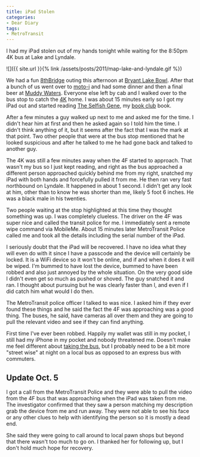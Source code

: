 ```yaml
---
title: iPad Stolen
categories:
- Dear Diary
tags:
- MetroTransit
---
```


I had my iPad stolen out of my hands tonight while waiting for the 8:50pm 4K bus at Lake and Lyndale.

![]({{ site.url }}{% link /assets/posts/2011/map-lake-and-lyndale.gif %})

We had a fun [8thBridge](http://www.8thBridge.com/) outing this afternoon at [Bryant Lake Bowl](http://www.bryantlakebowl.com/). After that a bunch of us went over to [moto-i](http://www.moto-i.com/) and had some dinner and then a final beer at [Muddy Waters](http://www.muddywatersmpls.com/new_home.html). Everyone else left by cab and I walked over to the bus stop to catch the [4K](http://www.metrotransit.org/Schedules/WebSchedules.aspx?route=4) home. I was about 15 minutes early so I got my iPad out and started reading [The Selfish Gene](http://rwbookclub.com/wiki/The_Selfish_Gene), my [book club](http://rwbookclub.com/) book.

After a few minutes a guy walked up next to me and asked me for the time. I didn't hear him at first and then he asked again so I told him the time. I didn't think anything of it, but it seems after the fact that I was the mark at that point. Two other people that were at the bus stop mentioned that he looked suspicious and after he talked to me he had gone back and talked to another guy.

The 4K was still a few minutes away when the 4F started to approach. That wasn't my bus so I just kept reading, and right as the bus approached a different person approached quickly behind me from my right, snatched my iPad with both hands and forcefully pulled it from me. He then ran very fast northbound on Lyndale. It happened in about 1 second. I didn't get any look at him, other than to know he was shorter than me, likely 5 foot 6 inches. He was a black male in his twenties.

Two people waiting at the stop highlighted at this time they thought something was up. I was completely clueless. The driver on the 4F was super nice and called the transit police for me. I immediately sent a remote wipe command via MobileMe. About 15 minutes later MetroTransit Police called me and took all the details including the serial number of the iPad.

I seriously doubt that the iPad will be recovered. I have no idea what they will even do with it since I have a passcode and the device will certainly be locked. It is a WiFi device so it won't be online, and if and when it does it will be wiped. I'm bummed to have lost the device, bummed to have been robbed and also just annoyed by the whole situation. On the very good side I didn't even get so much as pushed or shoved. The guy snatched it and ran. I thought about pursuing but he was clearly faster than I, and even if I did catch him what would I do then.

The MetroTransit police officer I talked to was nice. I asked him if they ever found these things and he said the fact the 4F was approaching was a good thing. The buses, he said, have cameras all over them and they are going to pull the relevant video and see if they can find anything.

First time I've ever been robbed. Happily my wallet was still in my pocket, I still had my iPhone in my pocket and nobody threatened me. Doesn't make me feel different about [taking the bus](http://wiki.thingelstad.com/wiki/Transit_journal), but I probably need to be a bit more "street wise" at night on a local bus as opposed to an express bus with commuters.

## Update Oct. 5

I got a call from the MetroTransit Police and they were able to pull the video from the 4F bus that was approaching when the iPad was taken from me. The investigator confirmed that they saw a person matching my description grab the device from me and run away. They were not able to see his face or any other clues to help with identifying the person so it is mostly a dead end.

She said they were going to call around to local pawn shops but beyond that there wasn't too much to go on. I thanked her for following up, but I don't hold much hope for recovery.
